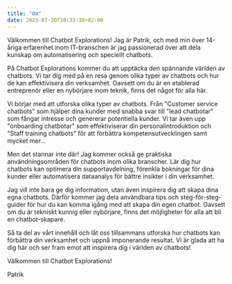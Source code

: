 ```yaml
---
title: "Om"
date: 2023-07-30T10:33:38+02:00
---
```


Välkommen till Chatbot Explorations! Jag är Patrik, och med min över 14-åriga erfarenhet inom IT-branschen är jag passionerad över att dela kunskap om automatisering och speciellt chatbots.

På Chatbot Explorations kommer du att upptäcka den spännande världen av chatbots. Vi tar dig med på en resa genom olika typer av chatbots och hur de kan effektivisera din verksamhet. Oavsett om du är en etablerad entreprenör eller en nybörjare inom teknik, finns det något för alla här.

Vi börjar med att utforska olika typer av chatbots. Från "Customer service chatbots" som hjälper dina kunder med snabba svar till "lead chatbotar" som fångar intresse och genererar potentiella kunder. Vi tar även upp "onboarding chatbotar" som effektiviserar din personalintroduktion och "Staff training chatbots" för att förbättra kompetensutvecklingen samt mycket mer...

Men det stannar inte där! Jag kommer också ge praktiska användningsområden för chatbots inom olika branscher. Lär dig hur chatbots kan optimera din supportavdelning, förenkla bokningar för dina kunder eller automatisera dataanalys för bättre insikter i din verksamhet.

Jag vill inte bara ge dig information, utan även inspirera dig att skapa dina egna chatbots. Därför kommer jag dela användbara tips och steg-för-steg-guider för hur du kan komma igång med att skapa din egen chatbot. Oavsett om du är tekniskt kunnig eller nybörjare, finns det möjligheter för alla att bli en chatbot-skapare.

Så ta del av vårt innehåll och låt oss tillsammans utforska hur chatbots kan förbättra din verksamhet och uppnå imponerande resultat. Vi är glada att ha dig här och ser fram emot att inspirera dig i världen av chatbots!

Välkommen till Chatbot Explorations!

Patrik